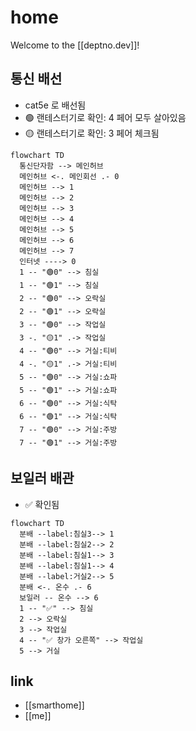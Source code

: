 # home
Welcome to the [[deptno.dev]]!

## 통신 배선
- cat5e 로 배선됨
- 🟢 랜테스터기로 확인: 4 페어 모두 살아있음
- 🟡 랜테스터기로 확인: 3 페어 체크됨
```mermaid
flowchart TD
  통신단자함 --> 메인허브
  메인허브 <-. 메인회선 .- 0
  메인허브 --> 1
  메인허브 --> 2
  메인허브 --> 3
  메인허브 --> 4
  메인허브 --> 5
  메인허브 --> 6
  메인허브 --> 7
  인터넷 ----> 0
  1 -- "🟢0" --> 침실
  1 -- "🟢1" --> 침실
  2 -- "🟢0" --> 오락실
  2 -- "🟢1" --> 오락실
  3 -- "🟢0" --> 작업실
  3 -. "🟡1" .-> 작업실
  4 -- "🟢0" --> 거실:티비
  4 -. "🟡1" .-> 거실:티비
  5 -- "🟢0" --> 거실:쇼파
  5 -- "🟢1" --> 거실:쇼파
  6 -- "🟢0" --> 거실:식탁
  6 -- "🟢1" --> 거실:식탁
  7 -- "🟢0" --> 거실:주방
  7 -- "🟢1" --> 거실:주방
```

## 보일러 배관
- ✅ 확인됨
```mermaid 
flowchart TD
  분배 --label:침실3--> 1
  분배 --label:침실2--> 2
  분배 --label:침실1--> 3
  분배 --label:침실1--> 4
  분배 --label:거실2--> 5
  분배 <-. 온수 .- 6
  보일러 -- 온수 --> 6
  1 -- "✅" --> 침실
  2 --> 오락실
  3 --> 작업실
  4 -- "✅ 창가 오른쪽" --> 작업실
  5 --> 거실
```

## link
- [[smarthome]]
- [[me]]
